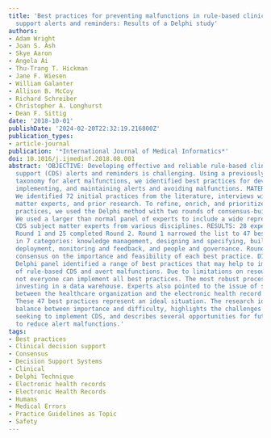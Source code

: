 ```yaml
---
title: 'Best practices for preventing malfunctions in rule-based clinical decision
  support alerts and reminders: Results of a Delphi study'
authors:
- Adam Wright
- Joan S. Ash
- Skye Aaron
- Angela Ai
- Thu-Trang T. Hickman
- Jane F. Wiesen
- William Galanter
- Allison B. McCoy
- Richard Schreiber
- Christopher A. Longhurst
- Dean F. Sittig
date: '2018-10-01'
publishDate: '2024-02-20T22:32:19.216800Z'
publication_types:
- article-journal
publication: '*International Journal of Medical Informatics*'
doi: 10.1016/j.ijmedinf.2018.08.001
abstract: 'OBJECTIVE: Developing effective and reliable rule-based clinical decision
  support (CDS) alerts and reminders is challenging. Using a previously developed
  taxonomy for alert malfunctions, we identified best practices for developing, testing,
  implementing, and maintaining alerts and avoiding malfunctions. MATERIALS AND METHODS:
  We identified 72 initial practices from the literature, interviews with subject
  matter experts, and prior research. To refine, enrich, and prioritize the list of
  practices, we used the Delphi method with two rounds of consensus-building and refinement.
  We used a larger than normal panel of experts to include a wide representation of
  CDS subject matter experts from various disciplines. RESULTS: 28 experts completed
  Round 1 and 25 completed Round 2. Round 1 narrowed the list to 47 best practices
  in 7 categories: knowledge management, designing and specifying, building, testing,
  deployment, monitoring and feedback, and people and governance. Round 2 developed
  consensus on the importance and feasibility of each best practice. DISCUSSION: The
  Delphi panel identified a range of best practices that may help to improve implementation
  of rule-based CDS and avert malfunctions. Due to limitations on resources and personnel,
  not everyone can implement all best practices. The most robust processes require
  investing in a data warehouse. Experts also pointed to the issue of shared responsibility
  between the healthcare organization and the electronic health record vendor. CONCLUSION:
  These 47 best practices represent an ideal situation. The research identifies the
  balance between importance and difficulty, highlights the challenges faced by organizations
  seeking to implement CDS, and describes several opportunities for future research
  to reduce alert malfunctions.'
tags:
- Best practices
- Clinical decision support
- Consensus
- Decision Support Systems
- Clinical
- Delphi Technique
- Electronic health records
- Electronic Health Records
- Humans
- Medical Errors
- Practice Guidelines as Topic
- Safety
---
```

